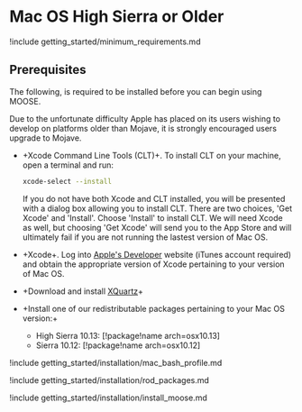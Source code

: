 # Mac OS High Sierra or Older

!include getting_started/minimum_requirements.md

## Prerequisites

The following, is required to be installed before you can begin using MOOSE.

Due to the unfortunate difficulty Apple has placed on its users wishing to develop on platforms older than Mojave, it is strongly encouraged users upgrade to Mojave.

- +Xcode Command Line Tools (CLT)+. To install CLT on your machine, open a terminal and run:

  ```bash
  xcode-select --install
  ```

  If you do not have both Xcode and CLT installed, you will be presented with a dialog box allowing you to install CLT. There are two choices, 'Get Xcode' and 'Install'. Choose 'Install' to install CLT. We will need Xcode as well, but choosing 'Get Xcode' will send you to the App Store and will ultimately fail if you are not running the lastest version of Mac OS.

- +Xcode+. Log into [Apple's Developer](https://developer.apple.com/downloads/more) website (iTunes account required) and obtain the appropriate version of Xcode pertaining to your version of Mac OS.

- +Download and install [XQuartz](https://www.xquartz.org/)+

- +Install one of our redistributable packages pertaining to your Mac OS version:+

  - High Sierra 10.13: [!package!name arch=osx10.13]
  - Sierra 10.12: [!package!name arch=osx10.12]

!include getting_started/installation/mac_bash_profile.md

!include getting_started/installation/rod_packages.md

!include getting_started/installation/install_moose.md
